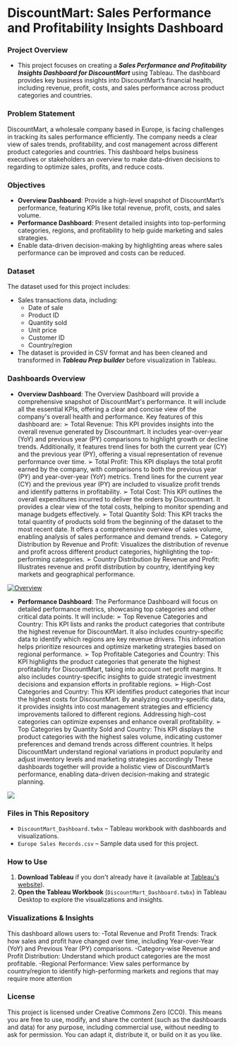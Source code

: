 # DiscountMart: Sales Performance and Profitability Insights Dashboard
### Project Overview
- This project focuses on creating a ***Sales Performance and Profitability Insights Dashboard for DiscountMart*** using Tableau. The dashboard provides key business insights into DiscountMart’s financial health, including revenue, profit, costs, and sales performance across product categories and countries.

### Problem Statement
DiscountMart, a wholesale company based in Europe, is facing challenges in tracking its sales performance efficiently. The company needs a clear view of sales trends, profitability, and cost management across different product categories and countries. This dashboard helps business executives or stakeholders an overview to make data-driven decisions to regarding to optimize sales, profits, and reduce costs.

### Objectives
- **Overview Dashboard**: Provide a high-level snapshot of DiscountMart’s performance, featuring KPIs like total revenue, profit, costs, and sales volume.
- **Performance Dashboard**: Present detailed insights into top-performing categories, regions, and profitability to help guide marketing and sales strategies.
- Enable data-driven decision-making by highlighting areas where sales performance can be improved and costs can be reduced.

### Dataset
The dataset used for this project includes:
- Sales transactions data, including:
  - Date of sale
  - Product ID
  - Quantity sold
  - Unit price
  - Customer ID
  - Country/region
- The dataset is provided in CSV format and has been cleaned and transformed in ***Tableau Prep builder*** before visualization in Tableau.

### Dashboards Overview
- **Overview Dashboard**: The Overview Dashboard will provide a comprehensive snapshot of DiscountMart's performance. It will include all the essential KPIs, offering a clear and concise view of the company's overall health and performance. Key features of this dashboard are:
➢ Total Revenue: This KPI provides insights into the overall revenue generated by Discountmart. It includes year-over-year (YoY) and previous year (PY) comparisons to highlight growth or decline trends. Additionally, it features trend lines for both the current year (CY) and the previous year (PY), offering a visual representation of revenue performance over time.
➢ Total Profit: This KPI displays the total profit earned by the company, with comparisons to both the previous year (PY) and year-over-year (YoY) metrics. Trend lines for the current year (CY) and the previous year (PY) are included to visualize profit trends and identify patterns in profitability.
➢ Total Cost: This KPI outlines the overall expenditures incurred to deliver the orders by Discountmart. It provides a clear view of the total costs, helping to monitor spending and manage budgets effectively.
➢ Total Quantity Sold: This KPI tracks the total quantity of products sold from the beginning of the dataset to the most recent date. It offers a comprehensive overview of sales volume, enabling analysis of sales performance and demand trends.
➢ Category Distribution by Revenue and Profit: Visualizes the distribution of revenue and profit across different product categories, highlighting the top-performing categories.
➢ Country Distribution by Revenue and Profit: Illustrates revenue and profit distribution by country, identifying key markets and geographical performance.
  
<div class='tableauPlaceholder' id='viz1720567197974' style='position: relative'><noscript><a href='#'><img alt='Overview ' src='https:&#47;&#47;public.tableau.com&#47;static&#47;images&#47;Di&#47;DiscountMart_Dashboard_17200502287360&#47;Overview&#47;1_rss.png' style='border: none' /></a></noscript><object class='tableauViz'  style='display:none;'><param name='host_url' value='https%3A%2F%2Fpublic.tableau.com%2F' /> <param name='embed_code_version' value='3' /> <param name='site_root' value='' /><param name='name' value='DiscountMart_Dashboard_17200502287360&#47;Overview' /><param name='tabs' value='no' /><param name='toolbar' value='yes' /><param name='static_image' value='https:&#47;&#47;public.tableau.com&#47;static&#47;images&#47;Di&#47;DiscountMart_Dashboard_17200502287360&#47;Overview&#47;1.png' /> <param name='animate_transition' value='yes' /><param name='display_static_image' value='yes' /><param name='display_spinner' value='yes' /><param name='display_overlay' value='yes' /><param name='display_count' value='yes' /><param name='language' value='en-US' /></object></div>

- **Performance Dashboard**: The Performance Dashboard will focus on detailed performance metrics, showcasing top categories and other critical data points. It will include:
➢ Top Revenue Categories and Country: This KPI lists and ranks the product categories that contribute the highest revenue for DiscountMart. It also includes country-specific data to identify which regions are key revenue drivers. This information helps prioritize resources and optimize marketing strategies based on regional performance.
➢ Top Profitable Categories and Country: This KPI highlights the product categories that generate the highest profitability for DiscountMart, taking into account net profit margins. It also includes country-specific insights to guide strategic investment decisions and expansion efforts in profitable regions.
➢ High-Cost Categories and Country: This KPI identifies product categories that incur the highest costs for DiscountMart. By analyzing country-specific data, it provides insights into cost management strategies and efficiency improvements tailored to different regions. Addressing high-cost categories can optimize expenses and enhance overall profitability.
➢ Top Categories by Quantity Sold and Country: This KPI displays the product categories with the highest sales volume, indicating customer preferences and demand trends across different countries. It helps DiscountMart understand regional variations in product popularity and adjust inventory levels and marketing strategies accordingly
These dashboards together will provide a holistic view of DiscountMart’s performance, enabling data-driven decision-making and strategic planning.

<div class='tableauPlaceholder' id='viz1731956012747' style='position: relative'><noscript><a href='#'><img alt=' ' src='https:&#47;&#47;public.tableau.com&#47;static&#47;images&#47;Di&#47;DiscountMart_Dashboard_17200502287360&#47;Performance&#47;1_rss.png' style='border: none' /></a></noscript><object class='tableauViz'  style='display:none;'><param name='host_url' value='https%3A%2F%2Fpublic.tableau.com%2F' /> <param name='embed_code_version' value='3' /> <param name='site_root' value='' /><param name='name' value='DiscountMart_Dashboard_17200502287360&#47;Performance' /><param name='tabs' value='no' /><param name='toolbar' value='yes' /><param name='static_image' value='https:&#47;&#47;public.tableau.com&#47;static&#47;images&#47;Di&#47;DiscountMart_Dashboard_17200502287360&#47;Performance&#47;1.png' /> <param name='animate_transition' value='yes' /><param name='display_static_image' value='yes' /><param name='display_spinner' value='yes' /><param name='display_overlay' value='yes' /><param name='display_count' value='yes' /><param name='language' value='en-US' /></object></div>

### Files in This Repository
- `DiscountMart_Dashboard.twbx` – Tableau workbook with dashboards and visualizations.
- `Europe Sales Records.csv` – Sample data used for this project.

### How to Use
1. **Download Tableau** if you don't already have it (available at [Tableau's website](https://www.tableau.com/)).
2. **Open the Tableau Workbook** (`DiscountMart_Dashboard.twbx`) in Tableau Desktop to explore the visualizations and insights.

### Visualizations & Insights
This dashboard allows users to:
-Total Revenue and Profit Trends: Track how sales and profit have changed over time, including Year-over-Year (YoY) and Previous Year (PY) comparisons.
-Category-wise Revenue and Profit Distribution: Understand which product categories are the most profitable.
-Regional Performance: View sales performance by country/region to identify high-performing markets and regions that may require more attention

### License
This project is licensed under Creative Commons Zero (CC0). This means you are free to use, modify, and share the content (such as the dashboards and data) for any purpose, including commercial use, without needing to ask for permission. You can adapt it, distribute it, or build on it as you like.
